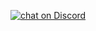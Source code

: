 <p>    
    <a href="https://discord.com/invite/3b4PRyGSsQ">
        <img src="https://img.shields.io/discord/1188480869825007626?logo=discord"  alt="chat on Discord">
    </a>
</p>
